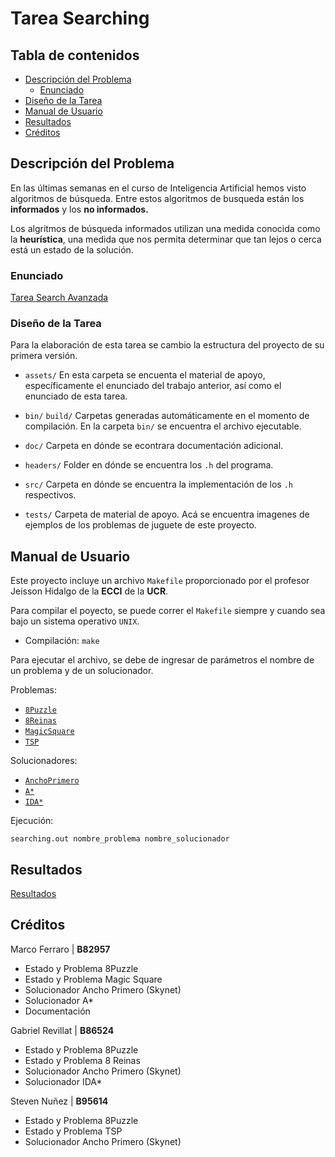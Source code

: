 # Tarea Searching

## Tabla de contenidos

- [Descripción del Problema](#descripción-del-problema)
  - [Enunciado](#enunciado)
- [Diseño de la Tarea](#diseño-de-la-tarea)
- [Manual de Usuario](#manual-de-usuario)
- [Resultados](#resultados)
- [Créditos](#créditos)

## Descripción del Problema

En las últimas semanas en el curso de Inteligencia Artificial hemos visto algoritmos de búsqueda. Entre estos algoritmos de busqueda están los **informados** y los **no informados.**

Los algritmos de búsqueda informados utilizan una medida conocida como la **heurística**, una medida que nos permita determinar que tan lejos o cerca está un estado de la solución.

### Enunciado

  [Tarea Search Avanzada](assets/TareaSearchAvanzada.pdf)

### Diseño de la Tarea

Para la elaboración de esta tarea se cambio la estructura del proyecto de su primera versión.

- `assets/` En esta carpeta se encuenta el material de apoyo, específicamente el enunciado del trabajo anterior, así como el enunciado de esta tarea.

- `bin/` `build/` Carpetas generadas automáticamente en el momento de compilación. En la carpeta `bin/` se encuentra el archivo ejecutable.

- `doc/` Carpeta en dónde se econtrara documentación adicional.

- `headers/` Folder en dónde se encuentra los `.h` del programa.

- `src/` Carpeta en dónde se encuentra la implementación de los `.h` respectivos.

- `tests/` Carpeta de material de apoyo. Acá se encuentra imagenes de ejemplos de los problemas de juguete de este proyecto.

## Manual de Usuario

Este proyecto incluye un archivo `Makefile` proporcionado por el profesor Jeisson Hidalgo de la **ECCI** de la **UCR**.

Para compilar el poyecto, se puede correr el `Makefile` siempre y cuando sea bajo un sistema operativo `UNIX`.

- Compilación: `make`

Para ejecutar el archivo, se debe de ingresar de parámetros el nombre de un problema y de un solucionador.

Problemas:

- [`8Puzzle`](doc/problemas/8Puzzle.md)
- [`8Reinas`](doc/problemas/8Reinas.md)
- [`MagicSquare`](doc/problemas/MagicSquare.md)
- [`TSP`](doc/problemas/Viajero.md)

Solucionadores:

- [`AnchoPrimero`](doc/algoritmos/AnchoPrimero.md)
- [`A*`](doc/algoritmos/AStar.md)
- [`IDA*`](doc/algoritmos/IDAStar.md)

Ejecución:


`searching.out nombre_problema nombre_solucionador`


## Resultados
[Resultados](doc/Resultados.md)

## Créditos

Marco Ferraro | **B82957**
  
- Estado y Problema 8Puzzle
- Estado y Problema Magic Square
- Solucionador Ancho Primero (Skynet)
- Solucionador A*
- Documentación

Gabriel Revillat | **B86524**

- Estado y Problema 8Puzzle
- Estado y Problema 8 Reinas
- Solucionador Ancho Primero (Skynet)
- Solucionador IDA*

Steven Nuñez | **B95614**

- Estado y Problema 8Puzzle
- Estado y Problema TSP
- Solucionador Ancho Primero (Skynet)